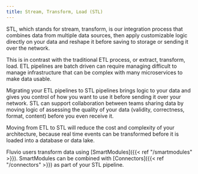 ```yaml
---
title: Stream, Transform, Load (STL)
---
```


STL, which stands for stream, transform, is our integration process that combines data from multiple data sources, then apply customizable logic directly on your data and reshape it before saving to storage or sending it over the network. 

This is in contrast with the traditional ETL process, or extract, transform, load. ETL pipelines are batch driven can require managing  difficult to manage infrastructure that can be complex with many microservices to make data usable.

Migrating your ETL pipelines to STL pipelines brings logic to your data and gives you control of how you want to use it before sending it over your network. STL can support collaboration between teams sharing data by moving logic of assessing the quality of your data (validity, correctness, format, content) before you even receive it.

Moving from ETL to STL will reduce the cost and complexity of your architecture, because real time events can be transformed before it is loaded into a database or data lake.

Fluvio users transform data using [SmartModules]({{< ref "/smartmodules" >}}). SmartModules can be combined with [Connectors]({{< ref "/connectors" >}}) as part of your STL pipeline.